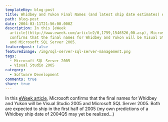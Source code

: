 ```yaml
---
templateKey: blog-post
title: Whidbey and Yukon Final Names (and latest ship date estimates) Announced
path: blog-post
date: 2004-03-11T21:56:00.000Z
description: In this [eWeek
  article](http://www.eweek.com/article2/0,1759,1546526,00.asp), Microsoft
  confirms that the final names for Whidbey and Yukon will be Visual Studio 2005
  and Microsoft SQL Server 2005.
featuredpost: false
featuredimage: /img/sql-server-sql-server-management.png
tags:
  - Microsoft SQL Server 2005
  - Visual Studio 2005
category:
  - Software Development
comments: true
share: true
---
```

<!--StartFragment-->

In this [eWeek article](http://www.eweek.com/article2/0,1759,1546526,00.asp), Microsoft confirms that the final names for Whidbey and Yukon will be Visual Studio 2005 and Microsoft SQL Server 2005. Both are expected to ship in the first half of 2005 (my own predictions of a Whidbey ship date of 2004Q5 may yet be realized…)

<!--EndFragment-->
